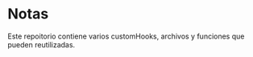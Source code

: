 # Notas

Este repoitorio contiene varios customHooks, archivos y funciones que pueden reutilizadas.
